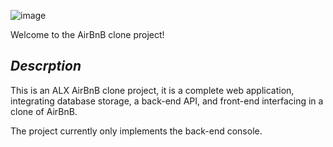 ![image](https://user-images.githubusercontent.com/106808436/203632781-41505e68-a74c-4907-844a-b682b6b4217b.png)

Welcome to the AirBnB clone project!

## ***Descrption***

This is an ALX AirBnB clone project, it is a complete web application, integrating database storage, a back-end API, and front-end interfacing in a clone of AirBnB.

The project currently only implements the back-end console.
